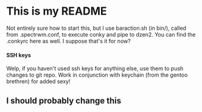 # This is my README

Not entirely sure how to start this, but I use baraction.sh (in bin/), called from .spectrwm.conf, to execute conky and pipe to dzen2. You can find the .conkyrc here as well. I suppose that's it for now?

#### SSH keys
Welp, if you haven't used ssh keys for anything else, use them to push changes to git repo. Work in conjunction with keychain (from the gentoo brethren) for added sexy!

## I should probably change this

